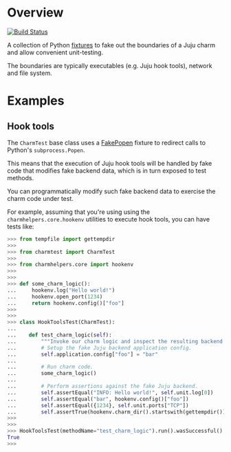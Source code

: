 # Overview

[![Build Status](https://travis-ci.org/freeekanayaka/charm-test.svg?branch=master)](https://travis-ci.org/freeekanayaka/charm-test)

A collection of Python [fixtures](https://github.com/testing-cabal/fixtures)
to fake out the boundaries of a Juju charm and allow convenient unit-testing.

The boundaries are typically executables (e.g. Juju hook tools), network
and file system.

# Examples

## Hook tools

The `CharmTest` base class uses a [FakePopen](https://github.com/testing-cabal/fixtures/blob/master/fixtures/_fixtures/popen.py)
fixture to redirect calls to Python's `subprocess.Popen`.

This means that the execution of Juju hook tools will be handled by fake code
that modifies fake backend data, which is in turn exposed to test methods.

You can programmatically modify such fake backend data to exercise the charm
code under test.

For example, assuming that you're using using the `charmhelpers.core.hookenv`
utilities to execute hook tools, you can have tests like:


```python
>>> from tempfile import gettempdir
>>>
>>> from charmtest import CharmTest
>>>
>>> from charmhelpers.core import hookenv
>>>
>>>
>>> def some_charm_logic():
...     hookenv.log("Hello world!")
...     hookenv.open_port(1234)
...     return hookenv.config()["foo"]
>>>
>>>
>>> class HookToolsTest(CharmTest):
...
...    def test_charm_logic(self):
...        """Invoke our charm logic and inspect the resulting backend state."""
...        # Setup the fake Juju backend application config.
...        self.application.config["foo"] = "bar"
...
...        # Run charm code.
...        some_charm_logic()
...
...        # Perform assertions against the fake Juju backend.
...        self.assertEqual("INFO: Hello world!", self.unit.log[0])
...        self.assertEqual("bar", hookenv.config()["foo"])
...        self.assertEqual({1234}, self.unit.ports["TCP"])
...        self.assertTrue(hookenv.charm_dir().startswith(gettempdir()))
>>>
>>>
>>> HookToolsTest(methodName="test_charm_logic").run().wasSuccessful()
True
>>>
```
